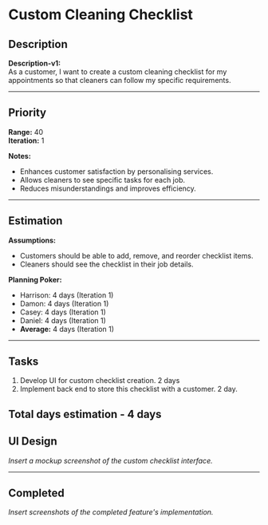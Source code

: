# Custom Cleaning Checklist

## Description
**Description-v1:**  
As a customer, I want to create a custom cleaning checklist for my appointments so that cleaners can follow my specific requirements.

---

## Priority
**Range:** 40  
**Iteration:** 1  

**Notes:**  
- Enhances customer satisfaction by personalising services.  
- Allows cleaners to see specific tasks for each job.  
- Reduces misunderstandings and improves efficiency.

---

## Estimation
**Assumptions:**  
- Customers should be able to add, remove, and reorder checklist items.  
- Cleaners should see the checklist in their job details.  

**Planning Poker:**  
- Harrison: 4 days (Iteration 1)  
- Damon: 4 days (Iteration 1)  
- Casey: 4 days (Iteration 1)  
- Daniel: 4 days (Iteration 1)  
- **Average:** 4 days (Iteration 1)

---

## Tasks
1. Develop UI for custom checklist creation. 2 days  
2. Implement back end to store this checklist with a customer. 2 day.

Total days estimation - 4 days
---

## UI Design
*Insert a mockup screenshot of the custom checklist interface.*

---

## Completed
*Insert screenshots of the completed feature's implementation.*
